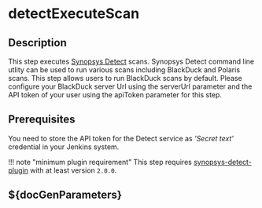 # detectExecuteScan

## Description

This step executes [Synopsys Detect](https://synopsys.atlassian.net/wiki/spaces/INTDOCS/pages/62423113/Synopsys+Detect) scans.
Synopsys Detect command line utlity can be used to run various scans including BlackDuck and Polaris scans. This step allows users to run BlackDuck scans by default.
Please configure your BlackDuck server Url using the serverUrl parameter and the API token of your user using the apiToken parameter for this step.


## Prerequisites

You need to store the API token for the Detect service as _'Secret text'_ credential in your Jenkins system.

!!! note "minimum plugin requirement"
    This step requires [synopsys-detect-plugin](https://github.com/jenkinsci/synopsys-detect-plugin) with at least version `2.0.0`.



## ${docGenParameters}


